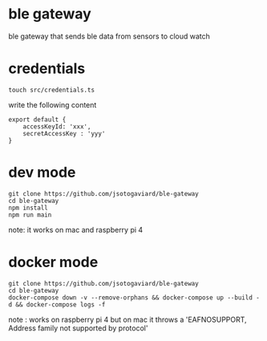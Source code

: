 # ble gateway
ble gateway that sends ble data from sensors to cloud watch

# credentials
```
touch src/credentials.ts
```
write the following content
```
export default {
    accessKeyId: 'xxx',
    secretAccessKey : 'yyy'
}
```

# dev mode
```
git clone https://github.com/jsotogaviard/ble-gateway
cd ble-gateway
npm install
npm run main
```
note: it works on mac and raspberry pi 4

# docker mode
```
git clone https://github.com/jsotogaviard/ble-gateway
cd ble-gateway
docker-compose down -v --remove-orphans && docker-compose up --build -d && docker-compose logs -f
```
note : works on raspberry pi 4 but on mac it throws a 'EAFNOSUPPORT, Address family not supported by protocol' 